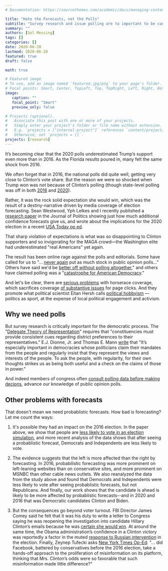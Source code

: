 ```yaml
---
# Documentation: https://sourcethemes.com/academic/docs/managing-content/

title: "Hate the Forecasts, not the Polls"
subtitle: "Survey research and issue polling are to important to be cancelled, and they aren't why you feel like this"
summary: ""
authors: [Sol Messing]
tags: []
categories: []
date: 2020-06-20
lastmod: 2020-06-20
featured: true
draft: false

math: true

# Featured image
# To use, add an image named `featured.jpg/png` to your page's folder.
# Focal points: Smart, Center, TopLeft, Top, TopRight, Left, Right, BottomLeft, Bottom, BottomRight.
image: 
   caption: ""
   focal_point: "Smart"
   preview_only: false

# Projects (optional).
#   Associate this post with one or more of your projects.
#   Simply enter your project's folder or file name without extension.
#   E.g. `projects = ["internal-project"]` references `content/project/deep-learning/index.md`.
#   Otherwise, set `projects = []`.
projects: [research]
---
```


It’s becoming clear that the 2020 polls underestimated Trump’s support even more than in 2016. As the Florida results poured in, many felt the same shock from 2016. 

We often forget that in 2016, the national polls did quite well, getting very close to Clinton’s vote share. But the reason we were so shocked when Trump won was not because of Clinton’s polling (though state-level polling was off in both [2016](https://www.aapor.org/Education-Resources/Reports/An-Evaluation-of-2016-Election-Polls-in-the-U-S.aspx) and [2020](https://twitter.com/SolomonMg/status/1323998304238272512?s=20)). 

Rather, it was the rock solid expectation she would win, which was the result of a destiny-narrative driven by media coverage of election forecasting. Sean Westwood, Yph Lelkes and I recently published a [research paper](https://solomonmg.github.io/pdf/aggregator.pdf) in the Journal of Politics showing just how much additional confidence forecasts give us, and wrote about the implications for the 2020 election in a recent [USA Today op ed](https://www.usatoday.com/story/opinion/2020/10/01/election-forecasts-can-wrong-you-still-need-vote-column/5857993002/). 

That sharp violation of expectations is what was so disappointing to Clinton supporters and so invigorating for the MAGA crowd—the Washington elite had underestimated "real Americans" yet again. 

The result has been online rage against the polls and editorials. Some have called for us to "... [never again](https://www.washingtonpost.com/lifestyle/media/we-still-dont-know-much-about-this-election--except-that-the-media-and-pollsters-blew-it-again/2020/11/04/40c0d416-1e4a-11eb-b532-05c751cd5dc2_story.html) put as much stock in public opinion polls..." Others have said we'd be [better off without polling altogether](https://www.bloomberg.com/opinion/articles/2020-11-04/polling-failed-americans-need-to-kick-the-addiction)," and others have claimed polling was a "[catastrophe for American Democracy](https://www.theatlantic.com/ideas/archive/2020/11/polling-catastrophe/616986/)."

And let's be clear, there are [serious problems](https://www.vox.com/2019/1/24/18195097/jay-rosen-trump-politics-media-horse-race-recode-podcast-2020-predictions) with horserace coverage, which sacrifices coverage [of substantive issues](https://www.journals.uchicago.edu/doi/abs/10.1046/j.1468-2508.2004.00146.x) for page clicks. And they promote what political scientist Eitan Hersh calls [political hobbyism](https://www.theatlantic.com/ideas/archive/2020/01/political-hobbyists-are-ruining-politics/605212/) — politics as sport, at the expense of local political engagement and activism.

## Why we need polls 

But survey research is critically important for the democratic process. The "[Delegate Theory of Representation](https://www.jstor.org/stable/2111003?seq=1)" requires that "constituencies must provide consistent cues regarding district preferences to their representatives."  E.J. Dionne, Jr. and Thomas E. Mann [write](https://www.brookings.edu/articles/polling-public-opinion-the-good-the-bad-and-the-ugly/) that "It’s especially important in democracies whose politicians claim their mandates from the people and regularly insist that they represent the views and interests of the people. To ask the people, with regularity, for their own thoughts strikes us as being both useful and a check on the claims of those in power."

And indeed members of congress often [consult polling data before making decions](https://www.historians.org/about-aha-and-membership/aha-history-and-archives/gi-roundtable-series/pamphlets/em-4-are-opinion-polls-useful-(1946)/should-congressmen-rely-on-poll-results),  advance our knowledge of public opinion polls. 

## Other problems with forecasts

That doesn't mean we need probablistic forecasts. How bad is forecasting? Let me count the ways: 

1. It's possible they had an impact on the 2016 election. In the paper above, we show that people are [less likely to vote in an election simulation](https://solomonmg.github.io/project/projecting_confidence/), and more recent analysis of the data shows that after seeing a probablistic forecast, Democrats and Independents are less likely to vote.  

2. The evidence suggests that the left is more affected than the right by forecasting. In 2016, probabilistic forecasting was more prominent on left-leaning websites than on conservative sites, and more prominent on MSNBC than other cable news outlets. We also reanalyzed the data from the study above and found that Democrats and Independents were less likely to vote after seeing probablistic forecasts, but not Republicans. And finally, our work shows that the candidate is ahead is likely to be more affected by probablistic forecasts--and in 2020 and 2016 that was Democratic candidates Clinton and Biden. 

3. But the consequences go beyond voter turnout. FBI Director James Comey said he felt that it was his duty to write a letter to Congress saying he was reopening the investigation into candidate Hillary Clinton’s emails because he was [certain she would win](https://abcnews.go.com/Politics/comey-assumption-clinton-win-factor-email-investigation/story?id=54467459). At around the same time, the Obama administration’s confidence in a Clinton victory was reportedly a factor in the muted [response to Russian intervention](https://www.washingtonpost.com/graphics/2017/world/national-security/obama-putin-election-hacking/) in the election. Finally, Zeynep Tufecki asks [New York Times Op-Ed](https://www.nytimes.com/2020/11/01/opinion/election-forecasts-modeling-flaws.html): "... did Facebook, battered by conservatives before the 2016 election, take a hands-off approach to the proliferation of misinformation on its platform, thinking that Mrs. Clinton’s odds were so favorable that such misinformation made little difference?"











